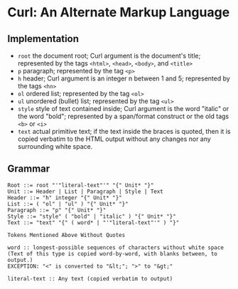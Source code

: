 # Curl: An Alternate Markup Language

## Implementation

- `root` the document root; Curl argument is the document's title; represented by the tags `<html>`, `<head>`, `<body>`, and `<title>`
- `p` paragraph; represented by the tag `<p>`
- `h` header; Curl argument is an integer n between 1 and 5; represented by the tags `<hn>`
- `ol` ordered list; represented by the tag `<ol>`
- `ul` unordered (bullet) list; represented by the tag `<ul>`
- `style` style of text contained inside; Curl argument is the word "italic" or the word "bold"; represented by a span/format construct or the old tags `<b>` or `<i>`
- `text` actual primitive text; if the text inside the braces is quoted, then it is copied verbatim to the HTML output without any changes nor any surrounding white space.

## Grammar

    Root ::= root "'"literal-text"'" "{" Unit* "}"
    Unit ::= Header | List | Paragraph | Style | Text
    Header ::= "h" integer "{" Unit* "}"
    List ::= ( "ol" | "ul" ) "{" Unit* "}"
    Paragraph ::= "p" "{" Unit* "}"
    Style ::= "style" ( "bold" | "italic" ) "{" Unit* "}"
    Text ::= "text" "{" ( word* | "'"literal-text"'" ) "}"

    Tokens Mentioned Above Without Quotes

    word :: longest-possible sequences of characters without white space
    (Text of this type is copied word-by-word, with blanks between, to output.)
    EXCEPTION: "<" is converted to "&lt;"; ">" to "&gt;"

    literal-text :: Any text (copied verbatim to output)
